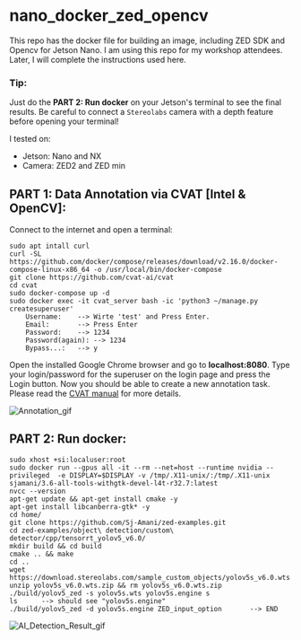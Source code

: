 # nano_docker_zed_opencv
This repo has the docker file for building an image, including ZED SDK and Opencv for Jetson Nano.
I am using this repo for my workshop attendees.
Later, I will complete the instructions used here.

### Tip: 
Just do the **PART 2: Run docker** on your Jetson's terminal to see the final results. Be careful to connect a `Stereolabs` camera with a depth feature before opening your terminal!

I tested on:
* Jetson:  Nano and NX
* Camera:  ZED2 and ZED min

## PART 1: Data Annotation via CVAT [Intel & OpenCV]:
Connect to the internet and open a terminal:
```
sudo apt intall curl
curl -SL https://github.com/docker/compose/releases/download/v2.16.0/docker-compose-linux-x86_64 -o /usr/local/bin/docker-compose
git clone https://github.com/cvat-ai/cvat
cd cvat
sudo docker-compose up -d
sudo docker exec -it cvat_server bash -ic 'python3 ~/manage.py createsuperuser'
	Username: 	 --> Wirte 'test' and Press Enter.
	Email:		 --> Press Enter
	Password: 	 --> 1234
	Password(again): --> 1234
	Bypass...:	 --> y
```	
Open the installed Google Chrome browser and go to **localhost:8080**. Type your login/password for the superuser on the login page and press the Login button. Now you should be able to create a new annotation task. Please read the [CVAT manual](https://opencv.github.io/cvat/docs/manual/) for more details.

![Annotation_gif](videos/Annotation.gif)

## PART 2: Run docker:
```
sudo xhost +si:localuser:root
sudo docker run --gpus all -it --rm --net=host --runtime nvidia --privileged  -e DISPLAY=$DISPLAY -v /tmp/.X11-unix/:/tmp/.X11-unix sjamani/3.6-all-tools-withgtk-devel-l4t-r32.7:latest
nvcc --version
apt-get update && apt-get install cmake -y
apt-get install libcanberra-gtk* -y
cd home/
git clone https://github.com/Sj-Amani/zed-examples.git
cd zed-examples/object\ detection/custom\ detector/cpp/tensorrt_yolov5_v6.0/
mkdir build && cd build
cmake .. && make
cd ..
wget https://download.stereolabs.com/sample_custom_objects/yolov5s_v6.0.wts.zip
unzip yolov5s_v6.0.wts.zip && rm yolov5s_v6.0.wts.zip
./build/yolov5_zed -s yolov5s.wts yolov5s.engine s
ls		--> should see "yolov5s.engine"
./build/yolov5_zed -d yolov5s.engine ZED_input_option		--> END
```	

![AI_Detection_Result_gif](videos/AI_Detection_Result.gif)


